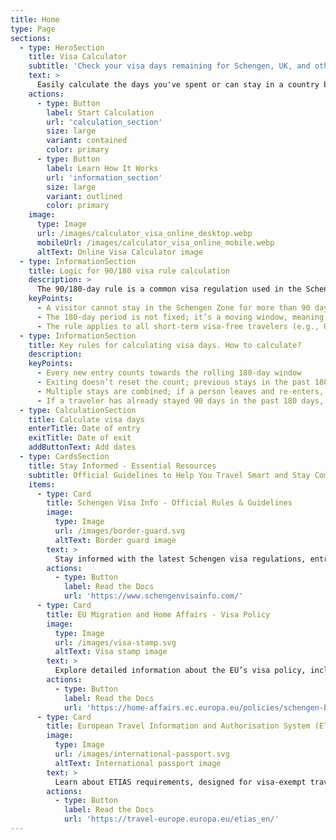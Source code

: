 ```yaml
---
title: Home
type: Page
sections:
  - type: HeroSection
    title: Visa Calculator 
    subtitle: 'Check your visa days remaining for Schengen, UK, and other regions. For free. In seconds.'
    text: >
      Easily calculate the days you've spent or can stay in a country based on the visa rules. Whether for Schengen Area, UK, or others, our tool simplifies your travel planning. Use our free visa calculator to manage your travel days effectively. Whether you're navigating the 90/180 rule, checking visitor limits, or tracking multiple countries' visas, we’ve got you covered!
    actions:
      - type: Button
        label: Start Calculation
        url: 'calculation_section'
        size: large
        variant: contained
        color: primary
      - type: Button
        label: Learn How It Works
        url: 'information_section'
        size: large
        variant: outlined
        color: primary
    image:
      type: Image
      url: /images/calculator_visa_online_desktop.webp
      mobileUrl: /images/calculator_visa_online_mobile.webp
      altText: Online Visa Calculator image
  - type: InformationSection
    title: Logic for 90/180 visa rule calculation
    description: >
      The 90/180-day rule is a common visa regulation used in the Schengen Area and some other countries. The rule states that:
    keyPoints: 
      - A visitor cannot stay in the Schengen Zone for more than 90 days within any rolling 180-day period.
      - The 180-day period is not fixed; it’s a moving window, meaning each new day moves the counting period forward.
      - The rule applies to all short-term visa-free travelers (e.g., UK, US, Canadian, and Australian passport holders visiting Schengen).
  - type: InformationSection
    title: Key rules for calculating visa days. How to calculate?
    description: 
    keyPoints: 
      - Every new entry counts towards the rolling 180-day window
      - Exiting doesn’t reset the count; previous stays in the past 180 days still matter
      - Multiple stays are combined; if a person leaves and re-enters, previous days are still counted
      - If a traveler has already stayed 90 days in the past 180 days, they must leave and wait until days “drop off” before re-entering
  - type: CalculationSection
    title: Calculate visa days
    enterTitle: Date of entry
    exitTitle: Date of exit
    addButtonText: Add dates
  - type: CardsSection
    title: Stay Informed - Essential Resources
    subtitle: Official Guidelines to Help You Travel Smart and Stay Compliant
    items:
      - type: Card
        title: Schengen Visa Info - Official Rules & Guidelines
        image:
          type: Image
          url: /images/border-guard.svg
          altText: Border guard image
        text: >
          Stay informed with the latest Schengen visa regulations, entry requirements, and stay limits directly from trusted sources.
        actions:
          - type: Button
            label: Read the Docs
            url: 'https://www.schengenvisainfo.com/'
      - type: Card
        title: EU Migration and Home Affairs - Visa Policy
        image:
          type: Image
          url: /images/visa-stamp.svg
          altText: Visa stamp image
        text: >
          Explore detailed information about the EU’s visa policy, including the 90/180-day rule and country-specific agreements.
        actions:
          - type: Button
            label: Read the Docs
            url: 'https://home-affairs.ec.europa.eu/policies/schengen-borders-and-visa/visa-policy_en/'
      - type: Card
        title: European Travel Information and Authorisation System (ETIAS)
        image:
          type: Image
          url: /images/international-passport.svg
          altText: International passport image
        text: >
          Learn about ETIAS requirements, designed for visa-exempt travelers to the Schengen Area, and stay updated on upcoming changes
        actions:
          - type: Button
            label: Read the Docs
            url: 'https://travel-europe.europa.eu/etias_en/'
---
```

